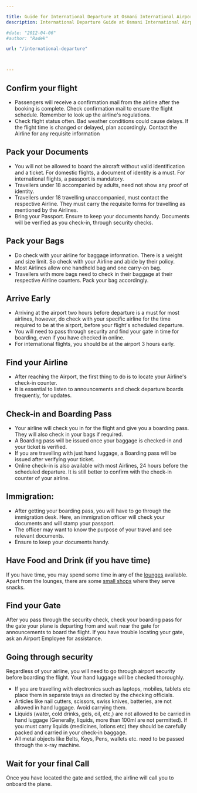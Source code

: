 ```yaml
---

title: Guide for International Departure at Osmani International Airport
description: International Departure Guide at Osmani International Airport (ZYL)

#date: "2012-04-06"
#author: "Radek"

url: "/international-departure"



---
```


## Confirm your flight
* Passengers will receive a confirmation mail from the airline after the booking is complete. Check confirmation mail to ensure the flight schedule. Remember to look up the airline's regulations.
* Check flight status often.
Bad weather conditions could cause delays. If the flight time is changed or delayed, plan accordingly. Contact the Airline for any requisite information

## Pack your Documents
* You will not be allowed to board the aircraft without valid identification and a ticket. For domestic flights, a document of identity is a must. For international flights, a passport is mandatory.
* Travellers under 18 accompanied by adults, need not show any proof of identity.
* Travellers under 18 travelling unaccompanied, must contact the respective Airline. They must carry the requisite forms for travelling as mentioned by the Airlines.
* Bring your Passport.
Ensure to keep your documents handy. Documents will be verified as you check-in, through security checks.

## Pack your Bags
* Do check with your airline for baggage information. There is a weight and size limit. So check with your Airline and abide by their policy.
* Most Airlines allow one handheld bag and one carry-on bag.
* Travellers with more bags need to check in their baggage at their respective Airline counters.
Pack your bag accordingly. 

## Arrive Early
* Arriving at the airport two hours before departure is a must for most airlines, however, do check with your specific airline for the time required to be at the airport, before your flight's scheduled departure.
* You will need to pass through security and find your gate in time for boarding, even if you have checked in online.
* For international flights, you should be at the airport 3 hours early. 

## Find your Airline
* After reaching the Airport, the first thing to do is to locate your Airline's check-in counter.
* It is essential to listen to announcements and check departure boards frequently, for updates.

## Check-in and Boarding Pass 
* Your airline will check you in for the flight and give you a boarding pass. They will also check in your bags if required. 
* A Boarding pass will be issued once your baggage is checked-in and your ticket is verified.
* If you are travelling with just hand luggage, a Boarding pass will be issued after verifying your ticket.
* Online check-in is also available with most Airlines, 24 hours before the scheduled departure. It is still better to confirm with the check-in counter of your airline.


## Immigration:
* After getting your boarding pass, you will have to go through the immigration desk. Here, an immigration officer will check your documents and will stamp your passport. 
* The officer may want to know the purpose of your travel and see relevant documents. 
* Ensure to keep your documents handy.


## Have Food and Drink (if you have time)
If you have time, you may spend some time in any of the [lounges](/lounge/) available. Apart from the lounges, there are some [small shops](/food-beverage/) where they serve snacks.

## Find your Gate
After you pass through the security check, check your boarding pass for the gate your plane is departing from and wait near the gate for announcements to board the flight. If you have trouble locating your gate, ask an Airport Employee for assistance.


## Going through security 
Regardless of your airline, you will need to go through airport security before boarding the flight. Your hand luggage will be checked thoroughly.
* If you are travelling with electronics such as laptops, mobiles, tablets etc place them in separate trays as directed by the checking officials.
* Articles like nail cutters, scissors, swiss knives, batteries, are not allowed in hand luggage. Avoid carrying them.
* Liquids (water, cold drinks, gels, oil, etc,) are not allowed to be carried in hand luggage (Generally, liquids, more than 100ml are not permitted). If you must carry liquids (medicines, lotions etc) they should be carefully packed and carried in your check-in baggage.
* All metal objects like Belts, Keys, Pens, wallets etc. need to be passed through the x-ray machine. 

## Wait for your final Call
Once you have located the gate and settled, the airline will call you to onboard the plane. 
